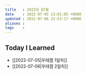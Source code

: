 ```yaml
---
title   : 2022년 07월 
date    : 2022-07-05 23:01:05 +0900
updated : 2022-07-06 23:53:17 +0900
aliases : 
tags    : 
---
```

## Today I Learned
- [[2022-07-05|우테캠 1일차]]
- [[2022-07-06|우테캠 2일차]]
